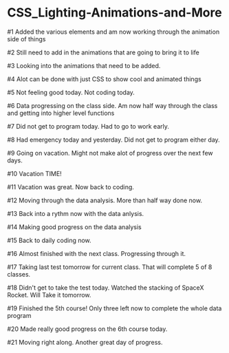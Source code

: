# CSS_Lighting-Animations-and-More

#1 Added the various elements and am now working through the animation side of things

#2 Still need to add in the animations that are going to bring it to life

#3 Looking into the animations that need to be added.

#4 Alot can be done with just CSS to show cool and animated things

#5 Not feeling good today. Not coding today.

#6 Data progressing on the class side. Am now half way through the class and getting into higher level functions

#7 Did not get to program today. Had to go to work early.

#8 Had emergency today and yesterday. Did not get to program either day.

#9 Going on vacation. Might not make alot of progress over the next few days.

#10 Vacation TIME!

#11 Vacation was great. Now back to coding.

#12 Moving through the data analysis. More than half way done now.

#13 Back into a rythm now with the data anlysis.

#14 Making good progress on the data analysis

#15 Back to daily coding now.

#16 Almost finished with the next class. Progressing through it.

#17 Taking last test tomorrow for current class. That will complete 5 of 8 classes.

#18 Didn't get to take the test today. Watched the stacking of SpaceX Rocket. Will Take it tomorrow.

#19 Finished the 5th course! Only three left now to complete the whole data program

#20 Made really good progress on the 6th course today.

#21 Moving right along. Another great day of progress.